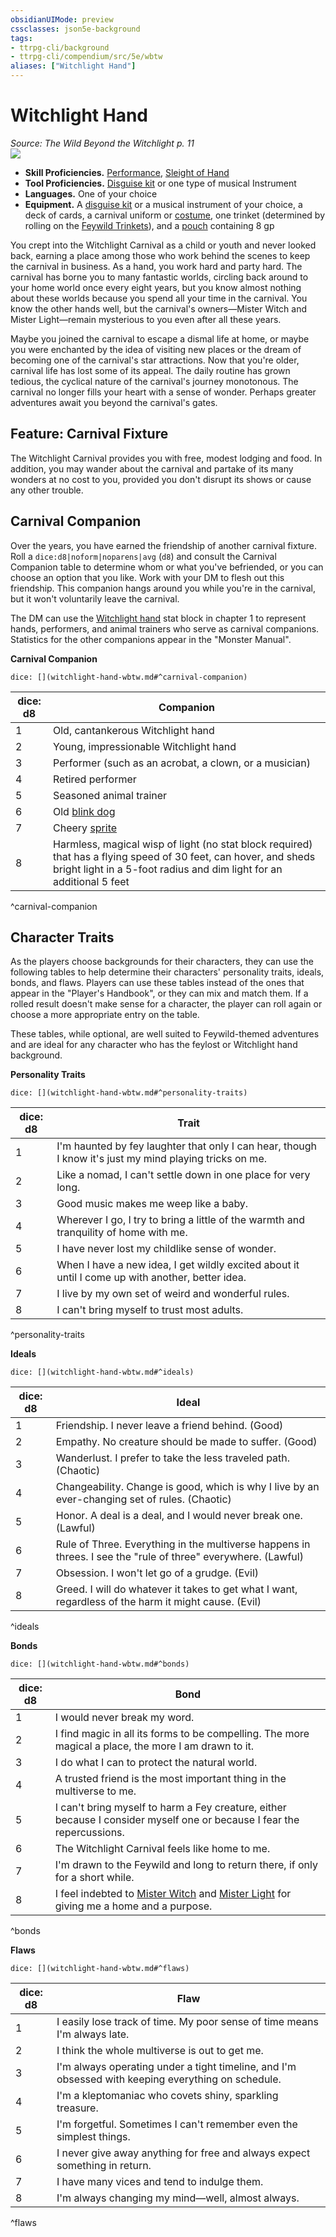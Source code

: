 ```yaml
---
obsidianUIMode: preview
cssclasses: json5e-background
tags:
- ttrpg-cli/background
- ttrpg-cli/compendium/src/5e/wbtw
aliases: ["Witchlight Hand"]
---
```

# Witchlight Hand
*Source: The Wild Beyond the Witchlight p. 11*  
![](3-Mechanics/CLI/backgrounds/img/witchlight-hand.webp#right)

- **Skill Proficiencies.** [Performance](3-Mechanics/CLI/rules/skills.md#Performance), [Sleight of Hand](3-Mechanics/CLI/rules/skills.md#Sleight%20of%20Hand)  
- **Tool Proficiencies.** [Disguise kit](3-Mechanics/CLI/items/disguise-kit.md) or one type of musical Instrument  
- **Languages.** One of your choice  
- **Equipment.** A [disguise kit](3-Mechanics/CLI/items/disguise-kit.md) or a musical instrument of your choice, a deck of cards, a carnival uniform or [costume](3-Mechanics/CLI/items/costume-clothes.md), one trinket (determined by rolling on the [Feywild Trinkets](3-Mechanics/CLI/items/feywild-trinket-wbtw.md)), and a [pouch](3-Mechanics/CLI/items/pouch.md) containing 8 gp  

You crept into the Witchlight Carnival as a child or youth and never looked back, earning a place among those who work behind the scenes to keep the carnival in business. As a hand, you work hard and party hard. The carnival has borne you to many fantastic worlds, circling back around to your home world once every eight years, but you know almost nothing about these worlds because you spend all your time in the carnival. You know the other hands well, but the carnival's owners—Mister Witch and Mister Light—remain mysterious to you even after all these years.

Maybe you joined the carnival to escape a dismal life at home, or maybe you were enchanted by the idea of visiting new places or the dream of becoming one of the carnival's star attractions. Now that you're older, carnival life has lost some of its appeal. The daily routine has grown tedious, the cyclical nature of the carnival's journey monotonous. The carnival no longer fills your heart with a sense of wonder. Perhaps greater adventures await you beyond the carnival's gates.

## Feature: Carnival Fixture

The Witchlight Carnival provides you with free, modest lodging and food. In addition, you may wander about the carnival and partake of its many wonders at no cost to you, provided you don't disrupt its shows or cause any other trouble.

## Carnival Companion

Over the years, you have earned the friendship of another carnival fixture. Roll a `dice:d8|noform|noparens|avg` (`d8`) and consult the Carnival Companion table to determine whom or what you've befriended, or you can choose an option that you like. Work with your DM to flesh out this friendship. This companion hangs around you while you're in the carnival, but it won't voluntarily leave the carnival.

The DM can use the [Witchlight hand](3-Mechanics/CLI/bestiary/humanoid/witchlight-hand-medium-wbtw.md) stat block in chapter 1 to represent hands, performers, and animal trainers who serve as carnival companions. Statistics for the other companions appear in the "Monster Manual".

**Carnival Companion**

`dice: [](witchlight-hand-wbtw.md#^carnival-companion)`

| dice: d8 | Companion |
|----------|-----------|
| 1 | Old, cantankerous Witchlight hand |
| 2 | Young, impressionable Witchlight hand |
| 3 | Performer (such as an acrobat, a clown, or a musician) |
| 4 | Retired performer |
| 5 | Seasoned animal trainer |
| 6 | Old [blink dog](3-Mechanics/CLI/bestiary/fey/blink-dog.md) |
| 7 | Cheery [sprite](3-Mechanics/CLI/bestiary/fey/sprite.md) |
| 8 | Harmless, magical wisp of light (no stat block required) that has a flying speed of 30 feet, can hover, and sheds bright light in a 5-foot radius and dim light for an additional 5 feet |
^carnival-companion

## Character Traits

As the players choose backgrounds for their characters, they can use the following tables to help determine their characters' personality traits, ideals, bonds, and flaws. Players can use these tables instead of the ones that appear in the "Player's Handbook", or they can mix and match them. If a rolled result doesn't make sense for a character, the player can roll again or choose a more appropriate entry on the table.

These tables, while optional, are well suited to Feywild-themed adventures and are ideal for any character who has the feylost or Witchlight hand background.

**Personality Traits**

`dice: [](witchlight-hand-wbtw.md#^personality-traits)`

| dice: d8 | Trait |
|----------|-------|
| 1 | I'm haunted by fey laughter that only I can hear, though I know it's just my mind playing tricks on me. |
| 2 | Like a nomad, I can't settle down in one place for very long. |
| 3 | Good music makes me weep like a baby. |
| 4 | Wherever I go, I try to bring a little of the warmth and tranquility of home with me. |
| 5 | I have never lost my childlike sense of wonder. |
| 6 | When I have a new idea, I get wildly excited about it until I come up with another, better idea. |
| 7 | I live by my own set of weird and wonderful rules. |
| 8 | I can't bring myself to trust most adults. |
^personality-traits

**Ideals**

`dice: [](witchlight-hand-wbtw.md#^ideals)`

| dice: d8 | Ideal |
|----------|-------|
| 1 | Friendship. I never leave a friend behind. (Good) |
| 2 | Empathy. No creature should be made to suffer. (Good) |
| 3 | Wanderlust. I prefer to take the less traveled path. (Chaotic) |
| 4 | Changeability. Change is good, which is why I live by an ever-changing set of rules. (Chaotic) |
| 5 | Honor. A deal is a deal, and I would never break one. (Lawful) |
| 6 | Rule of Three. Everything in the multiverse happens in threes. I see the "rule of three" everywhere. (Lawful) |
| 7 | Obsession. I won't let go of a grudge. (Evil) |
| 8 | Greed. I will do whatever it takes to get what I want, regardless of the harm it might cause. (Evil) |
^ideals

**Bonds**

`dice: [](witchlight-hand-wbtw.md#^bonds)`

| dice: d8 | Bond |
|----------|------|
| 1 | I would never break my word. |
| 2 | I find magic in all its forms to be compelling. The more magical a place, the more I am drawn to it. |
| 3 | I do what I can to protect the natural world. |
| 4 | A trusted friend is the most important thing in the multiverse to me. |
| 5 | I can't bring myself to harm a Fey creature, either because I consider myself one or because I fear the repercussions. |
| 6 | The Witchlight Carnival feels like home to me. |
| 7 | I'm drawn to the Feywild and long to return there, if only for a short while. |
| 8 | I feel indebted to [Mister Witch](3-Mechanics/CLI/bestiary/npc/mister-witch-wbtw.md) and [Mister Light](3-Mechanics/CLI/bestiary/npc/mister-light-wbtw.md) for giving me a home and a purpose. |
^bonds

**Flaws**

`dice: [](witchlight-hand-wbtw.md#^flaws)`

| dice: d8 | Flaw |
|----------|------|
| 1 | I easily lose track of time. My poor sense of time means I'm always late. |
| 2 | I think the whole multiverse is out to get me. |
| 3 | I'm always operating under a tight timeline, and I'm obsessed with keeping everything on schedule. |
| 4 | I'm a kleptomaniac who covets shiny, sparkling treasure. |
| 5 | I'm forgetful. Sometimes I can't remember even the simplest things. |
| 6 | I never give away anything for free and always expect something in return. |
| 7 | I have many vices and tend to indulge them. |
| 8 | I'm always changing my mind—well, almost always. |
^flaws